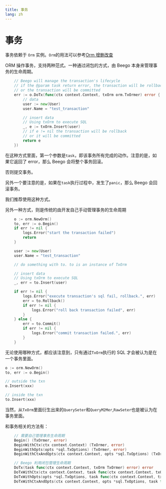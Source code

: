 ```yaml
---
title: 事务
lang: zh
---
```


# 事务

事务依赖于 `Orm` 实例。`Orm`的用法可以参考[Orm 增删改查](./orm.md)

ORM 操作事务，支持两种范式。一种通过闭包的方式，由 Beego 本身来管理事务的生命周期。

```go
	// Beego will manage the transaction's lifecycle
	// if the @param task return error, the transaction will be rollback
	// or the transaction will be committed
	err := o.DoTx(func(ctx context.Context, txOrm orm.TxOrmer) error {
		// data
		user := new(User)
		user.Name = "test_transaction"

		// insert data
		// Using txOrm to execute SQL
		_, e := txOrm.Insert(user)
		// if e != nil the transaction will be rollback
		// or it will be committed
		return e
	})
```

在这种方式里面，第一个参数是`task`，即该事务所有完成的动作。注意的是，如果它返回了 error，那么 Beego 会将整个事务回滚。

否则提交事务。

另外一个要注意的是，如果在`task`执行过程中，发生了`panic`，那么 Beego 会回滚事务。

我们推荐使用这种方式。

另外一种方式，则是传统的由开发自己手动管理事务的生命周期

```go
	o := orm.NewOrm()
	to, err := o.Begin()
	if err != nil {
		logs.Error("start the transaction failed")
		return
	}

	user := new(User)
	user.Name = "test_transaction"

	// do something with to. to is an instance of TxOrm

	// insert data
	// Using txOrm to execute SQL
	_, err = to.Insert(user)

	if err != nil {
		logs.Error("execute transaction's sql fail, rollback.", err)
		err = to.Rollback()
		if err != nil {
			logs.Error("roll back transaction failed", err)
		}
	} else {
		err = to.Commit()
		if err != nil {
			logs.Error("commit transaction failed.", err)
		}
	}
```

无论使用哪种方式，都应该注意到，只有通过`TxOrm`执行的 SQL 才会被认为是在一个事务里面。

```go
o := orm.NewOrm()
to, err := o.Begin()

// outside the txn
o.Insert(xxx)

// inside the txn
to.Insert(xxx)
```

当然，从`TxOrm`里面衍生出来的`QuerySeter`和`QueryM2Mer`,`RawSeter`也是被认为在事务里面。

和事务相关的方法有：

```go
	// 需要自己管理事务生命周期
	Begin() (TxOrmer, error)
	BeginWithCtx(ctx context.Context) (TxOrmer, error)
	BeginWithOpts(opts *sql.TxOptions) (TxOrmer, error)
	BeginWithCtxAndOpts(ctx context.Context, opts *sql.TxOptions) (TxOrmer, error)

	// Beego 利用闭包管理生命周期
	DoTx(task func(ctx context.Context, txOrm TxOrmer) error) error
	DoTxWithCtx(ctx context.Context, task func(ctx context.Context, txOrm TxOrmer) error) error
	DoTxWithOpts(opts *sql.TxOptions, task func(ctx context.Context, txOrm TxOrmer) error) error
	DoTxWithCtxAndOpts(ctx context.Context, opts *sql.TxOptions, task func(ctx context.Context, txOrm TxOrmer) error) error

```
